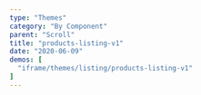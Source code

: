 ```yaml
---
type: "Themes"
category: "By Component"
parent: "Scroll"
title: "products-listing-v1"
date: "2020-06-09"
demos: [
  "iframe/themes/listing/products-listing-v1"
]
---
```

